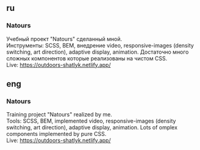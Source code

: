 ## ru
### Natours
Учебный проект "Natours" сделанный мной. </br>
Инструменты: SCSS, BEM, внедрение video, responsive-images (density switching, art direction), adaptive display, animation. Достаточно много сложных компонентов которые реализованы на чистом CSS. </br>
Live: https://outdoors-shatlyk.netlify.app/

## eng
### Natours
Training project "Natours" realized by me. </br>
Tools: SCSS, BEM, implemented video, responsive-images (density switching, art direction), adaptive display, animation. Lots of omplex components implemented by pure CSS.  </br>
Live: https://outdoors-shatlyk.netlify.app/

